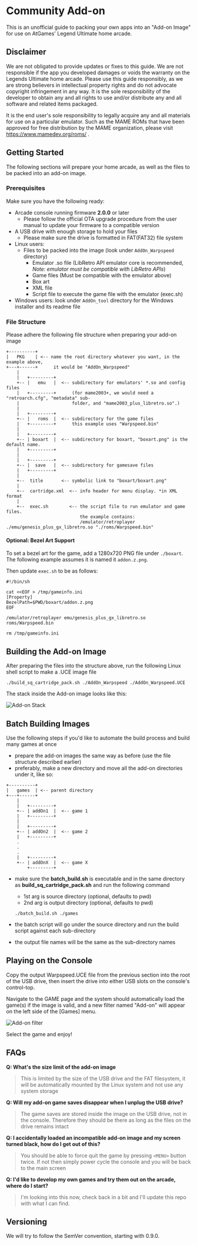 # Community Add-on

This is an unofficial guide to packing your own apps into an "Add-on Image" for use on AtGames' Legend Ultimate home arcade.

## Disclaimer
We are not obligated to provide updates or fixes to this guide. We are not responsible if the app you developed damages or voids the warranty on the Legends Ultimate home arcade. Please use this guide responsibly, as we are strong believers in intellectual property rights and do not advocate copyright infringement in any way. It is the sole responsibility of the developer to obtain any and all rights to use and/or distribute any and all software and related items packaged.

It is the end user's sole responsibility to legally acquire any and all materials for use on a particular emulator. Such as the MAME ROMs that have been approved for free distribution by the MAME organization, please visit https://www.mamedev.org/roms/ . 

## Getting Started
The following sections will prepare your home arcade, as well as the files to be packed into an add-on image.

### Prerequisites
Make sure you have the following ready:

- Arcade console running firmware **2.0.0** or later
  - Please follow the official OTA upgrade procedure from the user manual to update your firmware to a compatible version
- A USB drive with enough storage to hold your files
  - Please make sure the drive is formatted in FAT(FAT32) file system
- Linux users: 
  - Files to be packed into the image (look under `AddOn_Warpspeed` directory)
    - Emulator .so file (LibRetro API emulator core is recommended, *Note: emulator must be compatible with LibRetro APIs*)
    - Game files (Must be compatible with the emulator above)
    - Box art 
    - XML file
    - Script file to execute the game file with the emulator (exec.sh)
- Windows users: look under `AddOn_tool` directory for the Windows installer and its readme file

### File Structure

Please adhere the following file structure when preparing your add-on image

```
+----------+ 
|   PKG    | <-- name the root directory whatever you want, in the example above,
+---+------+      it would be "AddOn_Warpspeed"
    |
    |   +---------+ 
    +-- |   emu   |  <-- subdirectory for emulators' *.so and config files
    |   +---------+      (for mame2003+, we would need a "retroarch.cfg", "metadata" sub-
    |                    folder, and "mame2003_plus_libretro.so".)
    |
    |   +---------+ 
    +-- |   roms  |  <-- subdirectory for the game files 
    |   +---------+      this example uses "Warpspeed.bin"
    |                    
    |   +---------+ 
    +-- | boxart  |  <-- subdirectory for boxart, "boxart.png" is the default name.
    |   +---------+
    |
    |   +---------+ 
    +-- |  save   |  <-- subdirectory for gamesave files
    |   +---------+
    |   
    +--  title       <-- symbolic link to "boxart/boxart.png"
    |   
    +--  cartridge.xml  <-- info header for menu display. *in XML format
    |   
    +--  exec.sh        <-- the script file to run emulator and game files.
                            the example contains:
                            /emulator/retroplayer ./emu/genesis_plus_gx_libretro.so "./roms/Warpspeed.bin"
```
#### Optional: Bezel Art Support

To set a bezel art for the game, add a 1280x720 PNG file under `./boxart`. The following example assumes it is
named it `addon.z.png`.

Then update `exec.sh` to be as follows:

```shell
#!/bin/sh

cat <<EOF > /tmp/gameinfo.ini
[Property]
BezelPath=$PWD/boxart/addon.z.png
EOF

/emulator/retroplayer emu/genesis_plus_gx_libretro.so roms/Warpspeed.bin

rm /tmp/gameinfo.ini
```

## Building the Add-on Image

After preparing the files into the structure above, run the following Linux shell script to make a .UCE image file

```shell
./build_sq_cartridge_pack.sh ./AddOn_Warpspeed ./AddOn_Warpspeed.UCE
```

The stack inside the Add-on image looks like this:

![Add-on Stack](addOnStack.png)

## Batch Building Images

Use the following steps if you'd like to automate the build process and build many games at once

- prepare the add-on images the same way as before (use the file structure described earlier)
- preferably, make a new directory and move all the add-on directories under it, like so:
```
+----------+ 
|   games  | <-- parent directory
+---+------+      
    |
    |   +---------+ 
    +-- | addOn1  |  <-- game 1
    |   +---------+      
    |     
    |   +---------+ 
    +-- | addOn2  |  <-- game 2
    |   +---------+      
    .
    .
    .
    |   +---------+ 
    +-- | addOnX  |  <-- game X
        +---------+      
```
- make sure the **batch_build.sh** is executable and in the same directory as **build_sq_cartridge_pack.sh** and run the following command 

  - 1st arg is source directory (optional, defaults to pwd)
  - 2nd arg is output directory (optional, defaults to pwd)
  
  ```shell
  ./batch_build.sh ./games 
  ```

- the batch script will go under the source directory and run the build script against each sub-directory
- the output file names will be the same as the sub-directory names

## Playing on the Console

Copy the output Warpspeed.UCE file from the previous section into the root of the USB drive, then insert the drive into either USB slots on the console's control-top. 

Navigate to the GAME page and the system should automatically load the game(s) if the image is valid, and a new filter named "Add-on" will appear on the left side of the [Games] menu.

![Add-on filter](arcade_filter.jpg)

Select the game and enjoy!

## FAQs

**Q: What's the size limit of the add-on image**
> This is limited by the size of the USB drive and the FAT filesystem, it will be automatically mounted by the Linux system and not use any system storage

**Q: Will my add-on game saves disappear when I unplug the USB drive?**
> The game saves are stored inside the image on the USB drive, not in the console. Therefore they should be there as long as the files on the drive remains intact

**Q: I accidentally loaded an incompatible add-on image and my screen turned black, how do I get out of this?**
> You should be able to force quit the game by pressing `<MENU>` button twice. If not then simply power cycle the console and you will be back to the main screen

**Q: I'd like to develop my own games and try them out on the arcade, where do I start?**
> I'm looking into this now, check back in a bit and I'll update this repo with what I can find.

## Versioning 
We will try to follow the SemVer convention, starting with 0.9.0.
